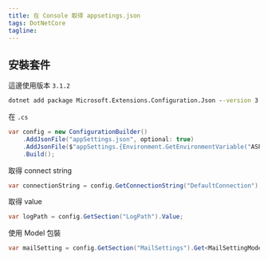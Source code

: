 ```yaml
---
title: 在 Console 取得 appsetings.json
tags: DotNetCore
tagline: 
---
```


## 安裝套件

這邊使用版本 `3.1.2`

```cmd
dotnet add package Microsoft.Extensions.Configuration.Json --version 3.1.2
```

在 `.cs`

```cs
var config = new ConfigurationBuilder()
    .AddJsonFile("appSettings.json", optional: true)
    .AddJsonFile($"appSettings.{Environment.GetEnvironmentVariable("ASPNETCORE_ENVIRONMENT")}.json", optional: true)
    .Build();
```

取得 connect string

```cs
var connectionString = config.GetConnectionString("DefaultConnection");
```

取得 value

```cs
var logPath = config.GetSection("LogPath").Value;
```

使用 Model 包裝

```cs
var mailSetting = config.GetSection("MailSettings").Get<MailSettingModel>();
```
